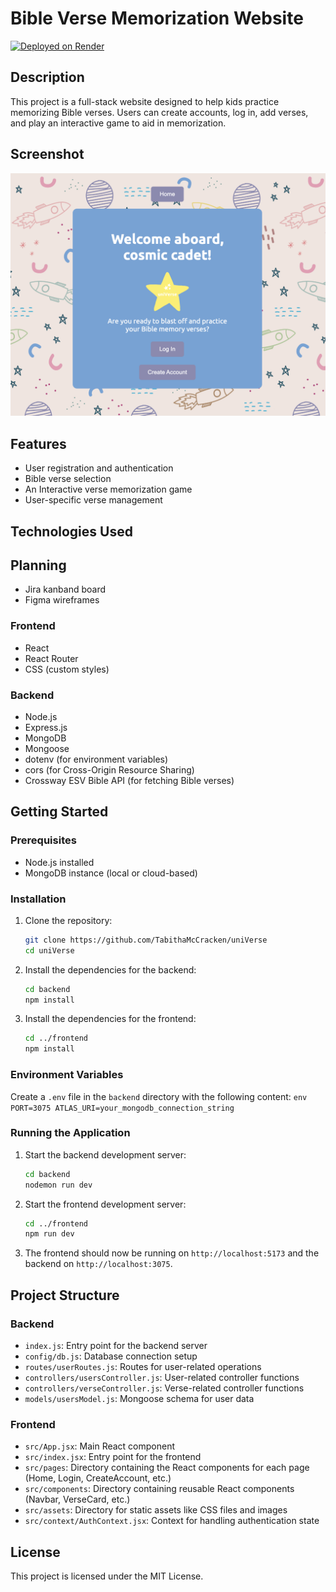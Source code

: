
# Bible Verse Memorization Website

[![Deployed on Render](https://img.shields.io/badge/Deployed%20on-Render-blue)](https://universe-frontend-lh9l.onrender.com)

## Description
This project is a full-stack website designed to help kids practice memorizing Bible verses. Users can create accounts, log in, add verses, and play an interactive game to aid in memorization.

## Screenshot
![App Screenshot](./images/Home_Page_Screenshot.png)

## Features
- User registration and authentication
- Bible verse selection
- An Interactive verse memorization game
- User-specific verse management

## Technologies Used

## Planning
- Jira kanband board
- Figma wireframes

### Frontend
- React
- React Router
- CSS (custom styles)

### Backend
- Node.js
- Express.js
- MongoDB
- Mongoose
- dotenv (for environment variables)
- cors (for Cross-Origin Resource Sharing)
- Crossway ESV Bible API (for fetching Bible verses)

## Getting Started
### Prerequisites
- Node.js installed
- MongoDB instance (local or cloud-based)

### Installation
1. Clone the repository:
    ```sh
    git clone https://github.com/TabithaMcCracken/uniVerse
    cd uniVerse
    ```

2. Install the dependencies for the backend:
    ```sh
    cd backend
    npm install
    ```

3. Install the dependencies for the frontend:
    ```sh
    cd ../frontend
    npm install
    ```

### Environment Variables
Create a `.env` file in the `backend` directory with the following content:
    ```env
    PORT=3075
    ATLAS_URI=your_mongodb_connection_string
    ```

### Running the Application
1. Start the backend development server:
    ```sh
    cd backend
    nodemon run dev
    ```

2. Start the frontend development server:
    ```sh
    cd ../frontend
    npm run dev
    ```

3. The frontend should now be running on `http://localhost:5173` and the backend on `http://localhost:3075`.

## Project Structure
### Backend
- `index.js`: Entry point for the backend server
- `config/db.js`: Database connection setup
- `routes/userRoutes.js`: Routes for user-related operations
- `controllers/usersController.js`: User-related controller functions
- `controllers/verseController.js`: Verse-related controller functions
- `models/usersModel.js`: Mongoose schema for user data

### Frontend
- `src/App.jsx`: Main React component
- `src/index.jsx`: Entry point for the frontend
- `src/pages`: Directory containing the React components for each page (Home, Login, CreateAccount, etc.)
- `src/components`: Directory containing reusable React components (Navbar, VerseCard, etc.)
- `src/assets`: Directory for static assets like CSS files and images
- `src/context/AuthContext.jsx`: Context for handling authentication state

## License
This project is licensed under the MIT License.
